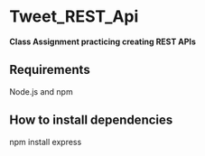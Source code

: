 # Tweet_REST_Api
**Class Assignment practicing creating REST APIs**

## Requirements
Node.js and npm

## How to install dependencies 
npm install express